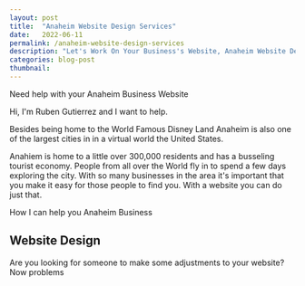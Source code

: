 ```yaml
---
layout: post
title:  "Anaheim Website Design Services"
date:   2022-06-11
permalink: /anaheim-website-design-services
description: "Let's Work On Your Business's Website, Anaheim Website Designer"
categories: blog-post
thumbnail: 
---
```


Need help with your Anaheim Business Website

Hi, I'm Ruben Gutierrez and I want to help.

Besides being home to the World Famous Disney Land Anaheim is also one of the largest cities in in a virtual world the United States. 

Anahiem is home to a little over 300,000 residents and has a busseling tourist economy.  People from all over the World fly in to spend a few days exploring the city.  With so many businesses in the area it's important that you make it easy for those people to find you.  With a website you can do just that.  

How I can help you Anaheim Business

## Website Design
Are you looking for someone to make some adjustments to your website?  Now problems